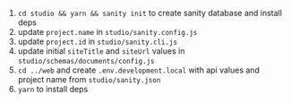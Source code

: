 1. `cd studio && yarn && sanity init` to create sanity database and install deps
2. update `project.name` in `studio/sanity.config.js`
3. update `project.id` in `studio/sanity.cli.js`
4. update initial `siteTitle` and `siteUrl` values in `studio/schemas/documents/config.js`
5. `cd ../web` and create `.env.development.local` with api values and project name from `studio/sanity.json`
6. `yarn` to install deps

